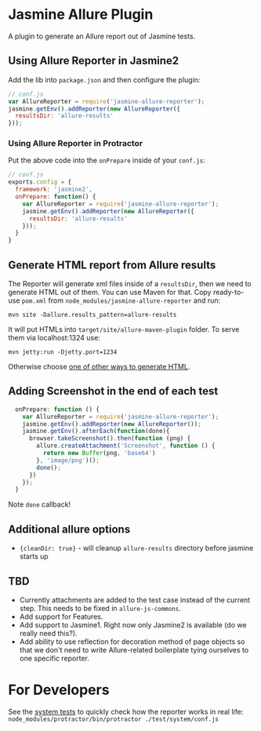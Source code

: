 # Jasmine Allure Plugin

A plugin to generate an Allure report out of Jasmine tests.

## Using Allure Reporter in Jasmine2

Add the lib into `package.json` and then configure the plugin:

```js
// conf.js
var AllureReporter = require('jasmine-allure-reporter');
jasmine.getEnv().addReporter(new AllureReporter({
  resultsDir: 'allure-results'
}));
```
### Using Allure Reporter in Protractor

Put the above code into the `onPrepare` inside of your `conf.js`:
```js
// conf.js
exports.config = {
  framework: 'jasmine2',
  onPrepare: function() {
    var AllureReporter = require('jasmine-allure-reporter');
    jasmine.getEnv().addReporter(new AllureReporter({
      resultsDir: 'allure-results'
    }));
  }
}
```

## Generate HTML report from Allure results

The Reporter will generate xml files inside of a `resultsDir`, then we need to generate HTML out of them. You can
use Maven for that. Copy ready-to-use `pom.xml` from `node_modules/jasmine-allure-reporter` and run:

```mvn site -Dallure.results_pattern=allure-results```

It will put HTMLs into `target/site/allure-maven-plugin` folder. To serve them via localhost:1324 use:

```mvn jetty:run -Djetty.port=1234```


Otherwise choose [one of other ways to generate HTML](https://github.com/allure-framework/allure-core/wiki#generating-a-report).

## Adding Screenshot in the end of each test

```javascript
  onPrepare: function () {
    var AllureReporter = require('jasmine-allure-reporter');
    jasmine.getEnv().addReporter(new AllureReporter());
    jasmine.getEnv().afterEach(function(done){
      browser.takeScreenshot().then(function (png) {
        allure.createAttachment('Screenshot', function () {
          return new Buffer(png, 'base64')
        }, 'image/png')();
        done();
      })
    });
  }
```
Note `done` callback!

## Additional allure options
- `{cleanDir: true}` - will cleanup `allure-results` directory before jasmine starts up

## TBD
- Currently attachments are added to the test case instead of the current step. This needs to be fixed in
 `allure-js-commons`.
- Add support for Features.
- Add support to Jasmine1. Right now only Jasmine2 is available (do we really need this?).
- Add ability to use reflection for decoration method of page objects so that we don't need to write Allure-related
 boilerplate tying ourselves to one specific reporter.

# For Developers

See the [system tests](test/system) to quickly check how the reporter works in real life:
`node_modules/protractor/bin/protractor ./test/system/conf.js`
